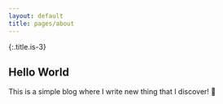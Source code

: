 ```yaml
---
layout: default
title: pages/about
---
```

{:.title.is-3}
## Hello World

This is a simple blog where I write new thing that I discover! 👋
